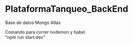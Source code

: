 # PlataformaTanqueo_BackEnd

Base de datos Mongo Atlas 

Comando para correr nodemon y babel \
"npm run start:dev"
